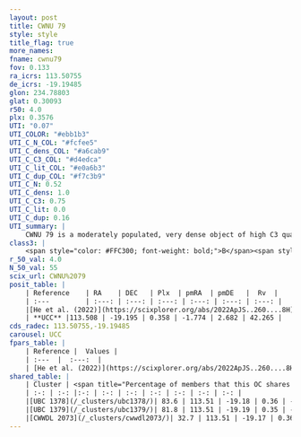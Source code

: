 ```yaml
---
layout: post
title: CWNU 79
style: style
title_flag: true
more_names: 
fname: cwnu79
fov: 0.133
ra_icrs: 113.50755
de_icrs: -19.19485
glon: 234.78803
glat: 0.30093
r50: 4.0
plx: 0.3576
UTI: "0.07"
UTI_COLOR: "#ebb1b3"
UTI_C_N_COL: "#fcfee5"
UTI_C_dens_COL: "#a6cab9"
UTI_C_C3_COL: "#d4edca"
UTI_C_lit_COL: "#e0a6b3"
UTI_C_dup_COL: "#f7c3b9"
UTI_C_N: 0.52
UTI_C_dens: 1.0
UTI_C_C3: 0.75
UTI_C_lit: 0.0
UTI_C_dup: 0.16
UTI_summary: |
    CWNU 79 is a moderately populated, very dense object of high C3 quality. It was recently reported in the literature.<br><br><span style="color: #99180f; font-weight: bold;">Warning: </span>This is likely a duplicate object, which shares a large percentage of members with at least one previously reported entry.
class3: |
    <span style="color: #FFC300; font-weight: bold;">B</span><span style="color: green; font-weight: bold;">A</span>
r_50_val: 4.0
N_50_val: 55
scix_url: CWNU%2079
posit_table: |
    | Reference    | RA    | DEC   | Plx  | pmRA  | pmDE   |  Rv  |
    | :---         | :---: | :---: | :---: | :---: | :---: | :---: |
    |[He et al. (2022)](https://scixplorer.org/abs/2022ApJS..260....8H) | 113.501 | -19.2 | 0.36 | -1.78 | 2.66 | 42.3 |
    | **UCC** |113.508 | -19.195 | 0.358 | -1.774 | 2.682 | 42.265 | 
cds_radec: 113.50755,-19.19485
carousel: UCC
fpars_table: |
    | Reference |  Values |
    | :---  |  :---:  |
    | [He et al. (2022)](https://scixplorer.org/abs/2022ApJS..260....8H) | `AG=1.45, m-M=11.9, logAge=8.8, Z=0.018` |
shared_table: |
    | Cluster | <span title="Percentage of members that this OC shares with the ones listed">%</span>   | RA   | DEC   | Plx   | pmRA  | pmDE  | Rv | UTI |
    | :-: | :-: |:-: | :-: | :-: | :-: | :-: | :-: | :-: |
    |[UBC 1378](/_clusters/ubc1378/)| 83.6 | 113.51 | -19.18 | 0.36 | -1.78 | 2.69 | 42.43 |0.63 |
    |[UBC 1379](/_clusters/ubc1379/)| 81.8 | 113.51 | -19.19 | 0.35 | -1.77 | 2.7 | 42.27 |0.44 |
    |[CWWDL 2073](/_clusters/cwwdl2073/)| 32.7 | 113.51 | -19.17 | 0.36 | -1.81 | 2.61 | 42.59 |0.04 |
---
```


